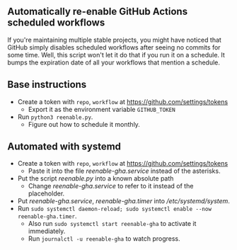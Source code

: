 ## Automatically re-enable GitHub Actions scheduled workflows

If you're maintaining multiple stable projects, you might have noticed that GitHub simply disables scheduled workflows after seeing no commits for some time. Well, this script won't let it do that if you run it on a schedule. It bumps the expiration date of all your workflows that mention a schedule.

## Base instructions

* Create a token with `repo`, `workflow` at https://github.com/settings/tokens
  * Export it as the environment variable `GITHUB_TOKEN`
* Run `python3 reenable.py`.
  * Figure out how to schedule it monthly.

## Automated with systemd

* Create a token with `repo`, `workflow` at https://github.com/settings/tokens
  * Paste it into the file *reenable-gha.service* instead of the asterisks.
* Put the script *reenable.py* into a known absolute path
  * Change *reenable-gha.service* to refer to it instead of the placeholder.
* Put *reenable-gha.service*, *reenable-gha.timer* into */etc/systemd/system*.
* Run `sudo systemctl daemon-reload; sudo systemctl enable --now reenable-gha.timer`.
  * Also run `sudo systemctl start reenable-gha` to activate it immediately.
  * Run `journalctl -u reenable-gha` to watch progress.
